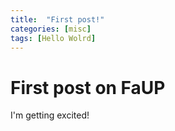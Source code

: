 ```yaml
---
title:  "First post!"
categories: [misc]
tags: [Hello Wolrd]
---
```


# First post on FaUP

I'm getting excited!
